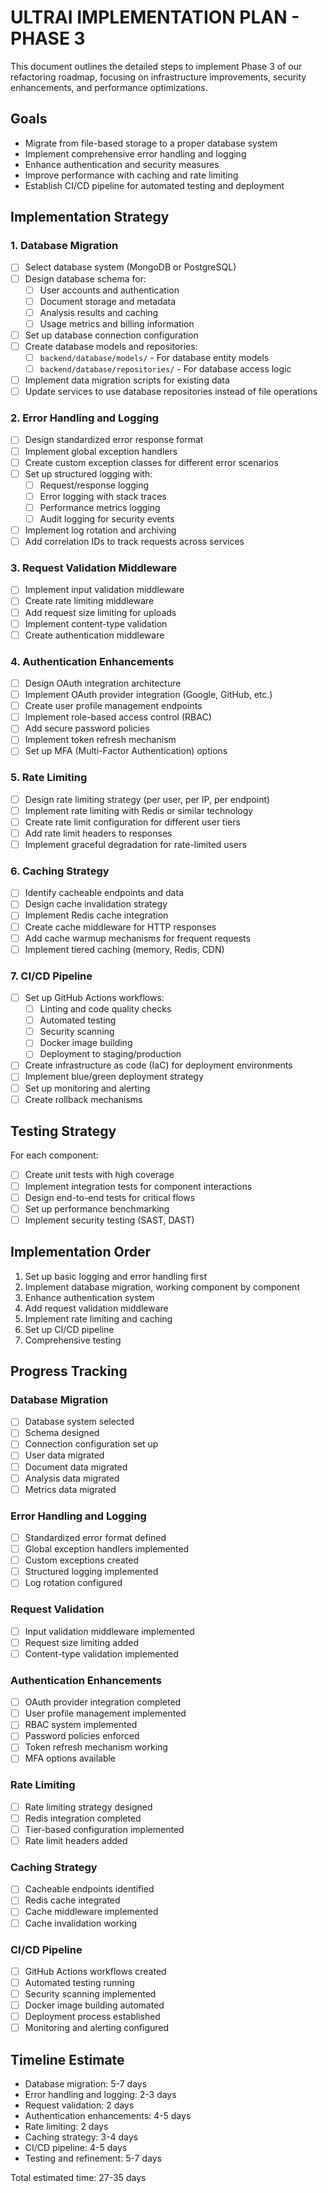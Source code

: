 # ULTRAI IMPLEMENTATION PLAN - PHASE 3

This document outlines the detailed steps to implement Phase 3 of our refactoring roadmap, focusing on infrastructure improvements, security enhancements, and performance optimizations.

## Goals

- Migrate from file-based storage to a proper database system
- Implement comprehensive error handling and logging
- Enhance authentication and security measures
- Improve performance with caching and rate limiting
- Establish CI/CD pipeline for automated testing and deployment

## Implementation Strategy

### 1. Database Migration

- [ ] Select database system (MongoDB or PostgreSQL)
- [ ] Design database schema for:
  - [ ] User accounts and authentication
  - [ ] Document storage and metadata
  - [ ] Analysis results and caching
  - [ ] Usage metrics and billing information
- [ ] Set up database connection configuration
- [ ] Create database models and repositories:
  - [ ] `backend/database/models/` - For database entity models
  - [ ] `backend/database/repositories/` - For database access logic
- [ ] Implement data migration scripts for existing data
- [ ] Update services to use database repositories instead of file operations

### 2. Error Handling and Logging

- [ ] Design standardized error response format
- [ ] Implement global exception handlers
- [ ] Create custom exception classes for different error scenarios
- [ ] Set up structured logging with:
  - [ ] Request/response logging
  - [ ] Error logging with stack traces
  - [ ] Performance metrics logging
  - [ ] Audit logging for security events
- [ ] Implement log rotation and archiving
- [ ] Add correlation IDs to track requests across services

### 3. Request Validation Middleware

- [ ] Implement input validation middleware
- [ ] Create rate limiting middleware
- [ ] Add request size limiting for uploads
- [ ] Implement content-type validation
- [ ] Create authentication middleware

### 4. Authentication Enhancements

- [ ] Design OAuth integration architecture
- [ ] Implement OAuth provider integration (Google, GitHub, etc.)
- [ ] Create user profile management endpoints
- [ ] Implement role-based access control (RBAC)
- [ ] Add secure password policies
- [ ] Implement token refresh mechanism
- [ ] Set up MFA (Multi-Factor Authentication) options

### 5. Rate Limiting

- [ ] Design rate limiting strategy (per user, per IP, per endpoint)
- [ ] Implement rate limiting with Redis or similar technology
- [ ] Create rate limit configuration for different user tiers
- [ ] Add rate limit headers to responses
- [ ] Implement graceful degradation for rate-limited users

### 6. Caching Strategy

- [ ] Identify cacheable endpoints and data
- [ ] Design cache invalidation strategy
- [ ] Implement Redis cache integration
- [ ] Create cache middleware for HTTP responses
- [ ] Add cache warmup mechanisms for frequent requests
- [ ] Implement tiered caching (memory, Redis, CDN)

### 7. CI/CD Pipeline

- [ ] Set up GitHub Actions workflows:
  - [ ] Linting and code quality checks
  - [ ] Automated testing
  - [ ] Security scanning
  - [ ] Docker image building
  - [ ] Deployment to staging/production
- [ ] Create infrastructure as code (IaC) for deployment environments
- [ ] Implement blue/green deployment strategy
- [ ] Set up monitoring and alerting
- [ ] Create rollback mechanisms

## Testing Strategy

For each component:

- [ ] Create unit tests with high coverage
- [ ] Implement integration tests for component interactions
- [ ] Design end-to-end tests for critical flows
- [ ] Set up performance benchmarking
- [ ] Implement security testing (SAST, DAST)

## Implementation Order

1. Set up basic logging and error handling first
2. Implement database migration, working component by component
3. Enhance authentication system
4. Add request validation middleware
5. Implement rate limiting and caching
6. Set up CI/CD pipeline
7. Comprehensive testing

## Progress Tracking

### Database Migration

- [ ] Database system selected
- [ ] Schema designed
- [ ] Connection configuration set up
- [ ] User data migrated
- [ ] Document data migrated
- [ ] Analysis data migrated
- [ ] Metrics data migrated

### Error Handling and Logging

- [ ] Standardized error format defined
- [ ] Global exception handlers implemented
- [ ] Custom exceptions created
- [ ] Structured logging implemented
- [ ] Log rotation configured

### Request Validation

- [ ] Input validation middleware implemented
- [ ] Request size limiting added
- [ ] Content-type validation implemented

### Authentication Enhancements

- [ ] OAuth provider integration completed
- [ ] User profile management implemented
- [ ] RBAC system implemented
- [ ] Password policies enforced
- [ ] Token refresh mechanism working
- [ ] MFA options available

### Rate Limiting

- [ ] Rate limiting strategy designed
- [ ] Redis integration completed
- [ ] Tier-based configuration implemented
- [ ] Rate limit headers added

### Caching Strategy

- [ ] Cacheable endpoints identified
- [ ] Redis cache integrated
- [ ] Cache middleware implemented
- [ ] Cache invalidation working

### CI/CD Pipeline

- [ ] GitHub Actions workflows created
- [ ] Automated testing running
- [ ] Security scanning implemented
- [ ] Docker image building automated
- [ ] Deployment process established
- [ ] Monitoring and alerting configured

## Timeline Estimate

- Database migration: 5-7 days
- Error handling and logging: 2-3 days
- Request validation: 2 days
- Authentication enhancements: 4-5 days
- Rate limiting: 2 days
- Caching strategy: 3-4 days
- CI/CD pipeline: 4-5 days
- Testing and refinement: 5-7 days

Total estimated time: 27-35 days
